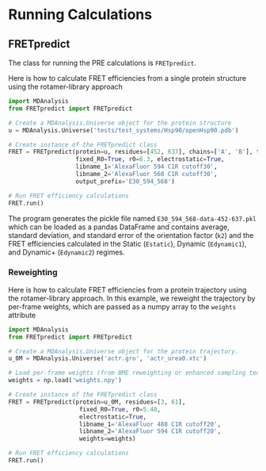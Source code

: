 # Running Calculations

## FRETpredict

The class for running the PRE calculations is `FRETpredict`.

Here is how to calculate FRET efficiencies from a single protein structure using the rotamer-library approach

~~~ python
import MDAnalysis
from FRETpredict import FRETpredict

# Create a MDAnalysis.Universe object for the protein structure
u = MDAnalysis.Universe('tests/test_systems/Hsp90/openHsp90.pdb')

# Create instance of the FRETpredict class
FRET = FRETpredict(protein=u, residues=[452, 637], chains=['A', 'B'], temperature=293, 
                   fixed_R0=True, r0=6.3, electrostatic=True,
                   libname_1='AlexaFluor 594 C1R cutoff30',
                   libname_2='AlexaFluor 568 C1R cutoff30', 
                   output_prefix='E30_594_568')

# Run FRET efficiency calculations
FRET.run()
~~~

The program generates the pickle file named `E30_594_568-data-452-637.pkl` which can be loaded as a pandas DataFrame and contains average, standard deviation, and standard error of the orientation factor (`k2`) and the FRET efficiencies calculated in the Static (`Estatic`), Dynamic (`Edynamic1`), and Dynamic+ (`Edynamic2`) regimes.

### Reweighting

Here is how to calculate FRET efficiencies from a protein trajectory using the rotamer-library approach. In this example, we reweight the trajectory by per-frame weights, which are passed as a numpy array to the `weights` attribute

~~~ python
import MDAnalysis
from FRETpredict import FRETpredict

# Create a MDAnalysis.Universe object for the protein trajectory.
u_0M = MDAnalysis.Universe('actr.gro', 'actr_urea0.xtc')

# Load per-frame weights (from BME reweighting or enhanced sampling technique)
weights = np.load('weights.npy')

# Create instance of the FRETpredict class
FRET = FRETpredict(protein=u_0M, residues=[3, 61],
                    fixed_R0=True, r0=5.40,
                    electrostatic=True,
                    libname_1='AlexaFluor 488 C1R cutoff20',
                    libname_2='AlexaFluor 594 C1R cutoff20',
                    weights=weights)

# Run FRET efficiency calculations
FRET.run()
~~~

